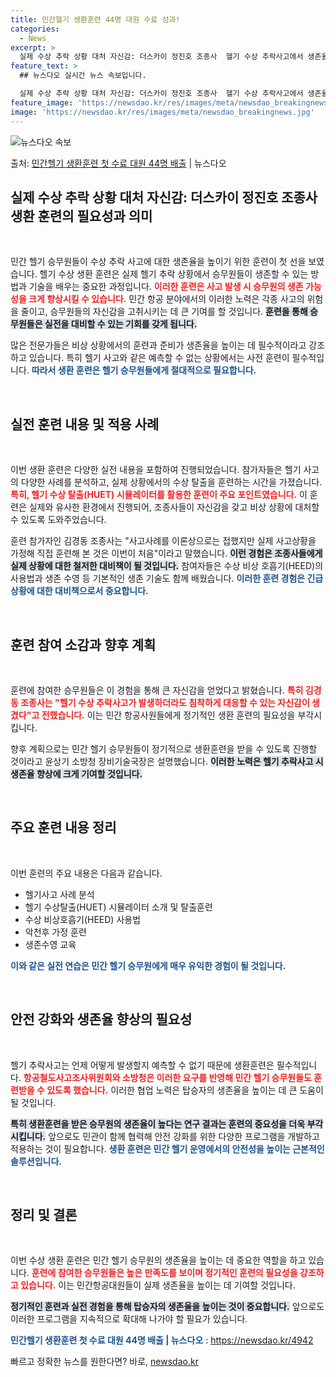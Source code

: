 ```yaml
---
title: 민간헬기 생환훈련 44명 대원 수료 성과!
categories:
  - News
excerpt: >
  실제 수상 추락 상황 대처 자신감: 더스카이 정진호 조종사  헬기 수상 추락사고에서 생존율을 높이기 위한 생…
feature_text: >
  ## 뉴스다오 실시간 뉴스 속보입니다.

  실제 수상 추락 상황 대처 자신감: 더스카이 정진호 조종사  헬기 수상 추락사고에서 생존율을 높이기 위한 생…
feature_image: 'https://newsdao.kr/res/images/meta/newsdao_breakingnews.jpg'
image: 'https://newsdao.kr/res/images/meta/newsdao_breakingnews.jpg'
---
```


![뉴스다오 속보](https://newsdao.kr/res/images/meta/newsdao_breakingnews.jpg)

<p>출처: <a href="https://newsdao.kr/4942" rel="dofollow">민간헬기 생환훈련 첫 수료 대원 44명 배출</a> | 뉴스다오</p>

<h2 data-ke-size="size26">실제 수상 추락 상황 대처 자신감: 더스카이 정진호 조종사 생환 훈련의 필요성과 의미</h2>
<p data-ke-size="size16">&nbsp;</p>

민간 헬기 승무원들이 수상 추락 사고에 대한 생존율을 높이기 위한 훈련이 첫 선을 보였습니다. 헬기 수상 생환 훈련은 실제 헬기 추락 상황에서 승무원들이 생존할 수 있는 방법과 기술을 배우는 중요한 과정입니다. <b><span style="color: #ee2323;">이러한 훈련은 사고 발생 시 승무원의 생존 가능성을 크게 향상시킬 수 있습니다.</span></b> 민간 항공 분야에서의 이러한 노력은 각종 사고의 위험을 줄이고, 승무원들의 자신감을 고취시키는 데 큰 기여를 할 것입니다. <b><span style="background-color: #21538527;">훈련을 통해 승무원들은 실전을 대비할 수 있는 기회를 갖게 됩니다.</span></b> 

많은 전문가들은 비상 상황에서의 훈련과 준비가 생존율을 높이는 데 필수적이라고 강조하고 있습니다. 특히 헬기 사고와 같은 예측할 수 없는 상황에서는 사전 훈련이 필수적입니다. <b><span style="color: #1a5490;">따라서 생환 훈련은 헬기 승무원들에게 절대적으로 필요합니다.</span></b>

<p data-ke-size="size16">&nbsp;</p>

<h2 data-ke-size="size26">실전 훈련 내용 및 적용 사례</h2>
<p data-ke-size="size16">&nbsp;</p>

이번 생환 훈련은 다양한 실전 내용을 포함하여 진행되었습니다. 참가자들은 헬기 사고의 다양한 사례를 분석하고, 실제 상황에서의 수상 탈출을 훈련하는 시간을 가졌습니다. <b><span style="color: #ee2323;">특히, 헬기 수상 탈출(HUET) 시뮬레이터를 활용한 훈련이 주요 포인트였습니다.</span></b> 이 훈련은 실제와 유사한 환경에서 진행되어, 조종사들이 자신감을 갖고 비상 상황에 대처할 수 있도록 도와주었습니다.

훈련 참가자인 김경동 조종사는 "사고사례를 이론상으로는 접했지만 실제 사고상황을 가정해 직접 훈련해 본 것은 이번이 처음"이라고 말했습니다. <b><span style="background-color: #21538527;">이런 경험은 조종사들에게 실제 상황에 대한 철저한 대비책이 될 것입니다.</span></b> 참여자들은 수상 비상 호흡기(HEED)의 사용법과 생존 수영 등 기본적인 생존 기술도 함께 배웠습니다. <b><span style="color: #1a5490;">이러한 훈련 경험은 긴급 상황에 대한 대비책으로서 중요합니다.</span></b>

<p data-ke-size="size16">&nbsp;</p>

<h2 data-ke-size="size26">훈련 참여 소감과 향후 계획</h2>
<p data-ke-size="size16">&nbsp;</p>

훈련에 참여한 승무원들은 이 경험을 통해 큰 자신감을 얻었다고 밝혔습니다. <b><span style="color: #ee2323;">특히 김경동 조종사는 "헬기 수상 추락사고가 발생하더라도 침착하게 대응할 수 있는 자신감이 생겼다"고 전했습니다.</span></b> 이는 민간 항공사원들에게 정기적인 생환 훈련의 필요성을 부각시킵니다. 

향후 계획으로는 민간 헬기 승무원들이 정기적으로 생환훈련을 받을 수 있도록 진행할 것이라고 윤상기 소방청 장비기술국장은 설명했습니다. <b><span style="background-color: #21538527;">이러한 노력은 헬기 추락사고 시 생존율 향상에 크게 기여할 것입니다.</span></b>

<p data-ke-size="size16">&nbsp;</p>

<h2 data-ke-size="size26">주요 훈련 내용 정리</h2>
<p data-ke-size="size16">&nbsp;</p>

이번 훈련의 주요 내용은 다음과 같습니다. 

<ul>
<li>헬기사고 사례 분석</li>
<li>헬기 수상탈출(HUET) 시뮬레이터 소개 및 탈출훈련</li>
<li>수상 비상호흡기(HEED) 사용법</li>
<li>악천후 가정 훈련</li>
<li>생존수영 교육</li>
</ul>

<b><span style="color: #1a5490;">이와 같은 실전 연습은 민간 헬기 승무원에게 매우 유익한 경험이 될 것입니다.</span></b>

<p data-ke-size="size16">&nbsp;</p>

<h2 data-ke-size="size26">안전 강화와 생존율 향상의 필요성</h2>
<p data-ke-size="size16">&nbsp;</p>

헬기 추락사고는 언제 어떻게 발생할지 예측할 수 없기 때문에 생환훈련은 필수적입니다. <b><span style="color: #ee2323;">항공철도사고조사위원회와 소방청은 이러한 요구를 반영해 민간 헬기 승무원들도 훈련받을 수 있도록 했습니다.</span></b> 이러한 협업 노력은 탑승자의 생존율을 높이는 데 큰 도움이 될 것입니다. 

<b><span style="background-color: #21538527;">특히 생환훈련을 받은 승무원의 생존율이 높다는 연구 결과는 훈련의 중요성을 더욱 부각시킵니다.</span></b> 앞으로도 민관이 함께 협력해 안전 강화를 위한 다양한 프로그램을 개발하고 적용하는 것이 필요합니다. <b><span style="color: #1a5490;">생환 훈련은 민간 헬기 운영에서의 안전성을 높이는 근본적인 솔루션입니다.</span></b>

<p data-ke-size="size16">&nbsp;</p>

<h2 data-ke-size="size26">정리 및 결론</h2>
<p data-ke-size="size16">&nbsp;</p>

이번 수상 생환 훈련은 민간 헬기 승무원의 생존율을 높이는 데 중요한 역할을 하고 있습니다. <b><span style="color: #ee2323;">훈련에 참여한 승무원들은 높은 만족도를 보이며 정기적인 훈련의 필요성을 강조하고 있습니다.</span></b> 이는 민간항공대원들이 실제 생존율을 높이는 데 기여할 것입니다.

<b><span style="background-color: #21538527;">정기적인 훈련과 실전 경험을 통해 탑승자의 생존율을 높이는 것이 중요합니다.</span></b> 앞으로도 이러한 프로그램을 지속적으로 확대해 나가야 할 필요가 있습니다.

<b><span style="color: #1a5490;">민간헬기 생환훈련 첫 수료 대원 44명 배출 | 뉴스다오</span></b>  : <a href="https://newsdao.kr/4942" target="_blank">https://newsdao.kr/4942</a> 

빠르고 정확한 뉴스를 원한다면? 바로, <a href="https://newsdao.kr" rel="dofollow">newsdao.kr</a>


